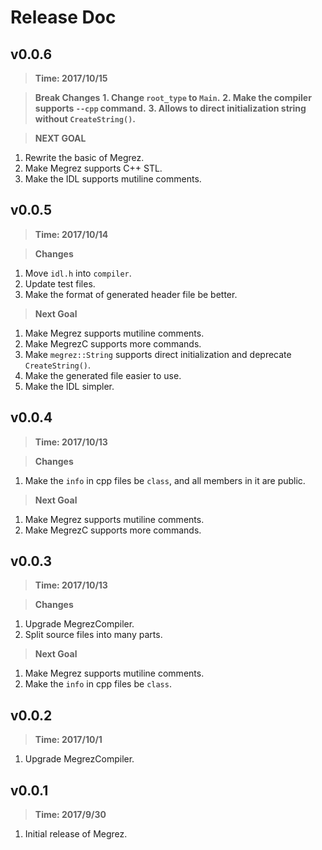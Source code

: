 # Release Doc

## v0.0.6
> **Time: 2017/10/15**

> **Break Changes**
**1. Change `root_type` to `Main`.**
**2. Make the compiler supports `--cpp` command.**
**3. Allows to direct initialization string without `CreateString()`.**

> **NEXT GOAL**
1. Rewrite the basic of Megrez.
2. Make Megrez supports C++ STL.
3. Make the IDL supports mutiline comments.

## v0.0.5
> **Time: 2017/10/14**

> **Changes**
1. Move `idl.h` into `compiler`.
2. Update test files.
3. Make the format of generated header file be better.

> **Next Goal**
1. Make Megrez supports mutiline comments.
2. Make MegrezC supports more commands.
3. Make `megrez::String` supports direct initialization and deprecate `CreateString()`.
4. Make the generated file easier to use.
5. Make the IDL simpler.

## v0.0.4
> **Time: 2017/10/13**

> **Changes**
1. Make the `info` in cpp files be `class`, and all members in it are public.

> **Next Goal**
1. Make Megrez supports mutiline comments.
2. Make MegrezC supports more commands.

## v0.0.3
> **Time: 2017/10/13**

> **Changes**
1. Upgrade MegrezCompiler.
2. Split source files into many parts.

> **Next Goal**
1. Make Megrez supports mutiline comments.
2. Make the `info` in cpp files be `class`.

## v0.0.2
> **Time: 2017/10/1**

1. Upgrade MegrezCompiler.

## v0.0.1
> **Time: 2017/9/30**

1. Initial release of Megrez.